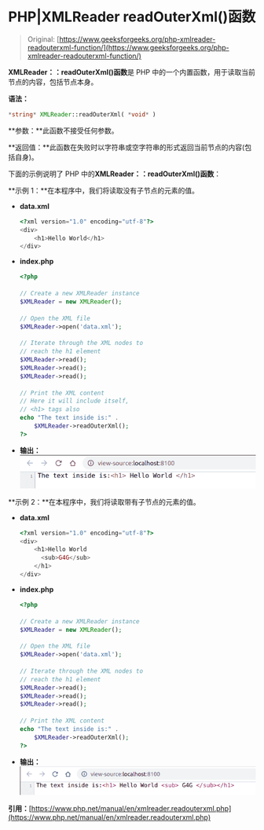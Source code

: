 # PHP|XMLReader readOuterXml()函数

> Original: [https://www.geeksforgeeks.org/php-xmlreader-readouterxml-function/](https://www.geeksforgeeks.org/php-xmlreader-readouterxml-function/)

**XMLReader：：readOuterXml()函数**是 PHP 中的一个内置函数，用于读取当前节点的内容，包括节点本身。

**语法：**

```php
*string* XMLReader::readOuterXml( *void* )
```

**参数：**此函数不接受任何参数。

**返回值：**此函数在失败时以字符串或空字符串的形式返回当前节点的内容(包括自身)。

下面的示例说明了 PHP 中的**XMLReader：：readOuterXml()函数**：

**示例 1：**在本程序中，我们将读取没有子节点的元素的值。

*   **data.xml**

    ```php
    <?xml version="1.0" encoding="utf-8"?>
    <div>
        <h1>Hello World</h1>
    </div>
    ```

*   **index.php**

    ```php
    <?php

    // Create a new XMLReader instance
    $XMLReader = new XMLReader();

    // Open the XML file
    $XMLReader->open('data.xml');

    // Iterate through the XML nodes to
    // reach the h1 element
    $XMLReader->read();
    $XMLReader->read();
    $XMLReader->read();

    // Print the XML content
    // Here it will include itself,
    // <h1> tags also
    echo "The text inside is:" . 
        $XMLReader->readOuterXml();
    ?>
    ```

*   **输出：**
    ![](img/5f41353694b19edf8f13a59bcee50002.png)

**示例 2：**在本程序中，我们将读取带有子节点的元素的值。

*   **data.xml**

    ```php
    <?xml version="1.0" encoding="utf-8"?>
    <div>
        <h1>Hello World 
          <sub>G4G</sub>
        </h1>
    </div>
    ```

*   **index.php**

    ```php
    <?php

    // Create a new XMLReader instance
    $XMLReader = new XMLReader();

    // Open the XML file
    $XMLReader->open('data.xml');

    // Iterate through the XML nodes to
    // reach the h1 element
    $XMLReader->read();
    $XMLReader->read();
    $XMLReader->read();

    // Print the XML content
    echo "The text inside is:" . 
        $XMLReader->readOuterXml();
    ?>
    ```

*   **输出：**
    ![](img/149e17b3dfbe783c337dd0c553491542.png)

**引用：**[https://www.php.net/manual/en/xmlreader.readouterxml.php](https://www.php.net/manual/en/xmlreader.readouterxml.php)